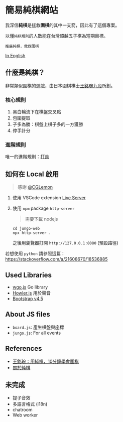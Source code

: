 # 簡易純棋網站

我深信**純棋**是拯救**圍棋**的其中一支箭，因此有了這個專案。

以懂`純棋規則`的人數能在台灣超越五子棋為短期目標。

`推廣純棋，救救圍棋`

[In English](./docs/README-ENG.md)

## 什麼是純棋？

非常類似圍棋的遊戲，由日本圍棋棋士[王銘琬九段](https://zh.wikipedia.org/wiki/%E7%8E%8B%E9%8A%98%E7%90%AC)所創。

### 核心規則

1. 黑白輪流下在棋盤交叉點
2. 包圍提取
3. 子多為勝：棋盤上棋子多的一方獲勝
4. 停手計分

### 進階規則

唯一的進階規則：[打劫](https://youtu.be/3dMT9kaHYaU)

## 如何在 Local 啟用

> 感謝 [@CGLemon](https://github.com/CGLemon)

1. 使用 VSCode extension [Live Server](https://marketplace.visualstudio.com/items?itemName=ritwickdey.LiveServer)
2. 使用 `npm` package `http-server`

    > 需要下載 nodejs

    ```
    cd jungo-web
    npx http-server .
    ```
    
    之後用瀏覽器打開 `http://127.0.0.1:8080` (預設路徑)

若想使用 `python` 請參照這篇：https://stackoverflow.com/a/21608670/18536885


## Used Libraries

+ [wgo.js](https://github.com/waltheri/wgo.js) Go library
+ [Howler.js](https://howlerjs.com/) 用於聲音
+ [Bootstrap v4.5](https://getbootstrap.com/docs/4.5/getting-started/introduction/)

## About JS files

+ `board.js`: 產生棋盤與座標
+ `jungo.js`: For all events

## References

+ [王銘琬：用純棋，10分鐘學會圍棋](https://youtu.be/kJyPoZ6Xmsw)
+ [關於純棋](https://letsjungo.sinkirou.com/)

## 未完成

+ 提子音效
+ 多語言格式 (i18n)
+ chatroom
+ Web worker
